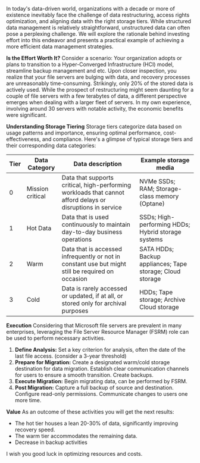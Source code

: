 In today's data-driven world, organizations with a decade or more of existence inevitably face the challenge of data restructuring, access rights optimization, and aligning data with the right storage tiers. While structured data management is relatively straightforward, unstructured data can often pose a perplexing challenge. We will explore the rationale behind investing effort into this endeavor and presents a practical example of achieving a more efficient data management strategies.

**Is the Effort Worth It?** 
Consider a scenario: Your organization adopts or plans to transition to a Hyper-Converged Infrastructure (HCI) model, streamline backup management and etc. Upon closer inspection, you realize that your file servers are bulging with data, and recovery processes are unreasonably time-consuming. Strikingly, only 20% of the stored data is actively used. While the prospect of restructuring might seem daunting for a couple of file servers with a few terabytes of data, a different perspective emerges when dealing with a larger fleet of servers. In my own experience, involving around 30 servers with notable activity, the economic benefits were significant.

**Understanding Storage Tiering** 
Storage tiers categorize data based on usage patterns and importance, ensuring optimal performance, cost-effectiveness, and compliance. Here's a glimpse of typical storage tiers and their corresponding data categories:

|Tier|Data Category|Data description|Example storage media|
|---|---|---|---|
|0|Mission critical|Data that supports critical, high-performing workloads that cannot afford delays or disruptions in service|NVMe SSDs; RAM; Storage-class memory (Optane)|
|1|Hot Data|Data that is used continuously to maintain day-to-day business operations|SSDs; High-performing HDDs; Hybrid storage systems|
|2|Warm|Data that is accessed infrequently or not in constant use but might still be required on occasion|SATA HDDs; Backup appliances; Tape storage; Cloud storage|
|3|Cold|Data is rarely accessed or updated, if at all, or stored only for archival purposes|HDDs; Tape storage; Archive Cloud storage|

**Execution** 
Considering that Microsoft file servers are prevalent in many enterprises, leveraging the File Server Resource Manager (FSRM) role can be used to perform necessary activities.

1. **Define Analysis:** Set a key criterion for analysis, often the date of the last file access. (consider a 3-year threshold)    
2. **Prepare for Migration:** Create a designated warm/cold storage destination for data migration. Establish clear communication channels for users to ensure a smooth transition. Create backups.
3. **Execute Migration:** Begin migrating data, can be performed by FSRM.
4. **Post Migration:** Capture a full backup of source and destination. Configure read-only permissions. Communicate changes to users one more time.

**Value**
As an outcome of these activities you will get the next results:

- The hot tier houses a lean 20-30% of data, significantly improving recovery speed.
- The warm tier accommodates the remaining data.
- Decrease in backup activities

I wish you good luck in optimizing resources and costs.
